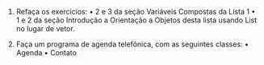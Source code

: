 1. Refaça os exercícios:
• 2 e 3 da seção Variáveis Compostas da Lista 1
• 1 e 2 da seção Introdução a Orientação a Objetos desta lista
usando List no lugar de vetor.

1. Faça um programa de agenda telefônica, com as seguintes classes:
• Agenda
• Contato